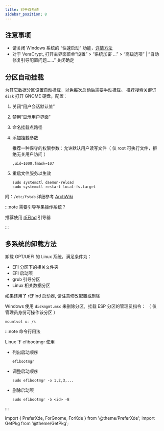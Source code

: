 ```yaml
---
title: 对于双系统
sidebar_position: 8
---
```


## 注意事项

- 请关闭 Windows 系统的 “快速启动” 功能，<a href="/docs/setup-mswin/first-run#双系统" target="_blank" >详情方法</a>
- 对于 VeraCrypt, 打开主界面菜单“设置” > “系统加密 ...” >
  “高级选项” |  “自动修复引导配置问题……” 关闭确定

## 分区自动挂载

<PreferXde gnome kde noSelector><ForKde>
      <GetPkg name='gnome-disk-utility' pacman dnf />
</ForKde></PreferXde>

为其它数据分区设置自动挂载，以免每次启动后需要手动挂载。
推荐搜索关键词 `disk` 打开 GNOME 硬盘，配置：

1.  关闭“用户会话默认值”
2.  禁用“显示用户界面”
3.  命名挂载点路径
4.  添加挂载参数

    推荐一种保守的权限参数：允许默认用户读写文件（ 仅 root 可执行文件，拒绝无关用户访问 ）

        ,uid=1000,fmask=107

5.  重启文件服务以生效

        sudo systemctl daemon-reload
        sudo systemctl restart local-fs.target

附：`/etc/fstab` 详细参考 [ArchWiki](https://wiki.archlinux.org/title/Fstab)

:::note 需要引导苹果操作系统？

推荐使用 [rEFInd](/docs/manual/win/refind) 引导器

:::

## 多系统的卸载方法

卸载 GPT/UEFI 的 Linux 系统，满足条件为：

- EFI 分区下的相关文件夹
- EFI 启动项
- grub 引导分区
- Linux 相关数据分区

如果还用了 rEFInd 启动器, 请注意修改配置或删除

Windows 使用 `diskmgmt.msc` 来删除分区，挂载 ESP 分区的管理员指令：
（ 仅管理员身份可操作该分区 ）

    mountvol x: /s

:::note 命令行用法

Linux 下 efibootmgr 使用

- 列出启动顺序

      efibootmgr

- 调整启动顺序

      sudo efibootmgr -o 1,2,3,...

- 删除启动项

      sudo efibootmgr -b <id> -B

:::

<!--
## 其它

启动切换助手 [Inokinoki/QEFIEntryManager](https://github.com/Inokinoki/QEFIEntryManager)
[下载](https://github.com/Inokinoki/QEFIEntryManager/releases/latest)
-->

import {
PreferXde,
ForGnome,
ForKde
} from '@theme/PreferXde';
import GetPkg from '@theme/GetPkg';
